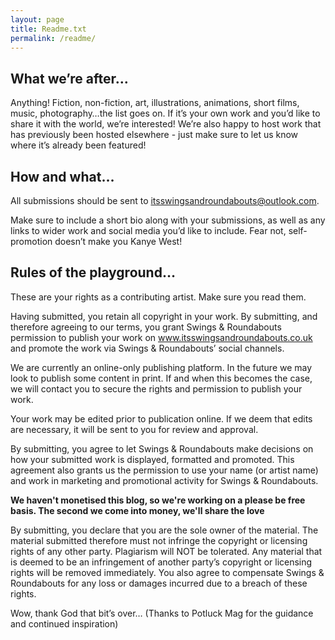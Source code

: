 ```yaml
---
layout: page
title: Readme.txt
permalink: /readme/
---
```


## What we’re after…
Anything! Fiction, non-fiction, art, illustrations, animations, short films, music, photography…the list goes on. If it’s your own work and you’d like to share it with the world, we’re interested! We’re also happy to host work that has previously been hosted elsewhere - just make sure to let us know where it’s already been featured!

## How and what…
All submissions should be sent to itsswingsandroundabouts@outlook.com.

Make sure to include a short bio along with your submissions, as well as any links to wider work and social media you’d like to include. Fear not, self-promotion doesn’t make you Kanye West!

## Rules of the playground…
These are your rights as a contributing artist. Make sure you read them.

Having submitted, you retain all copyright in your work. By submitting, and therefore agreeing to our terms, you grant Swings & Roundabouts permission to publish your work on www.itsswingsandroundabouts.co.uk and promote the work via Swings & Roundabouts’ social channels.

We are currently an online-only publishing platform. In the future we may look to publish some content in print. If and when this becomes the case, we will contact you to secure the rights and permission to publish your work.

Your work may be edited prior to publication online. If we deem that edits are necessary, it will be sent to you for review and approval.

By submitting, you agree to let Swings & Roundabouts make decisions on how your submitted work is displayed, formatted and promoted. This agreement also grants us the permission to use your name (or artist name) and work in marketing and promotional activity for Swings & Roundabouts.

**We haven't monetised this blog, so we're working on a please be free basis. The second we come into money, we'll share the love**

By submitting, you declare that you are the sole owner of the material. The material submitted therefore must not infringe the copyright or licensing rights of any other party. Plagiarism will NOT be tolerated. Any material that is deemed to be an infringement of another party’s copyright or licensing rights will be removed immediately. You also agree to compensate Swings & Roundabouts for any loss or damages incurred due to a breach of these rights.

Wow, thank God that bit’s over…
(Thanks to Potluck Mag for the guidance and continued inspiration)
